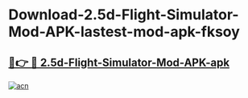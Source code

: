 # Download-2.5d-Flight-Simulator-Mod-APK-lastest-mod-apk-fksoy

<h2><a href="https://apkcomod.com?title=2.5d-Flight-Simulator-Mod-APK">🔗👉 🔴 2.5d-Flight-Simulator-Mod-APK-apk </a></h2>

[![acn](https://github.com/user-attachments/assets/0f9c940e-d8b0-45ae-aac7-cd30a18b3e1c)](https://apkcomod.com?title=2.5d-Flight-Simulator-Mod-APK)
